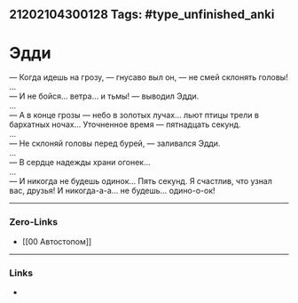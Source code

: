 21202104300128
Tags: #type_unfinished_anki
---
# Эдди

— Когда идешь на грозу, — гнусаво выл он, — не смей склонять головы!<br>...<br>— И не бойся… ветра… и тьмы! — выводил Эдди.<br>...<br>— А в конце грозы — небо в золотых лучах… льют птицы трели в бархатных ночах… Уточненное время — пятнадцать секунд.<br>...<br>— Не склоняй головы перед бурей, — заливался Эдди.<br>...<br>— В сердце надежды храни огонек…<br>...<br>— И никогда не будешь одинок… Пять секунд. Я счастлив, что узнал вас, друзья! И никогда-а-а… не будешь… одино-о-ок!

---
### Zero-Links
- [[00 Автостопом]]
---
### Links
-